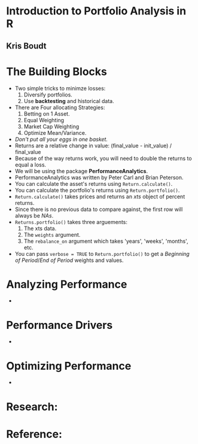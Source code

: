 # Introduction to Portfolio Analysis in R
## Kris Boudt

# The Building Blocks
- Two simple tricks to minimze losses:
  1. Diversify portfolios.
  2. Use **backtesting** and historical data.
- There are Four allocating Strategies:
  1. Betting on 1 Asset.
  2. Equal Weighting
  3. Market Cap Weighting
  4.  Optimize Mean/Variance.
- *Don't put all your eggs in one basket.*
- Returns are a relative change in value: (final_value - init_value) / final_value
- Because of the way returns work, you will need to double the returns to equal a loss.
- We will be using the package **PerformanceAnalytics**.
- PerformanceAnalytics was written by Peter Carl and Brian Peterson.
- You can calculate the asset's returns using `Return.calculate()`.
- You can calculate the portfolio's returns using `Return.portfolio()`.
- `Return.calculate()` takes prices and returns an *xts* object of percent returns.
- Since there is no previous data to compare against, the first row will always be *NAs*.
- `Returns.portfolio()` takes three arguements:
  1. The xts data.
  2. The `weights` argument.
  3. The `rebalance_on` argument which takes 'years', 'weeks', 'months', etc.
- You can pass `verbose = TRUE` to `Return.portfolio()` to get a *Beginning of Period*/*End of Period* weights and values.


# Analyzing Performance
- 

# Performance Drivers
-

# Optimizing Performance
-

# Research:


# Reference:
